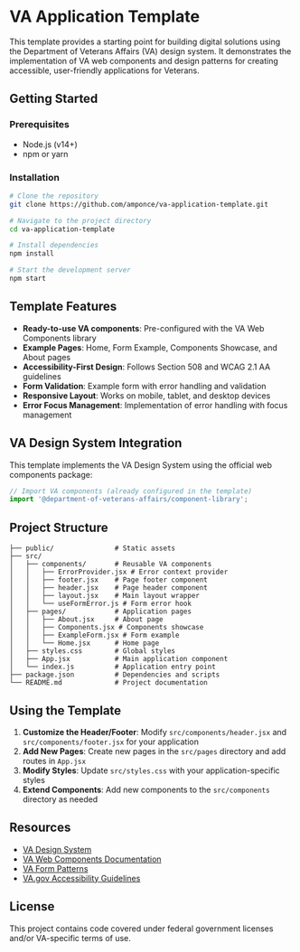 # VA Application Template

This template provides a starting point for building digital solutions using the Department of Veterans Affairs (VA) design system. It demonstrates the implementation of VA web components and design patterns for creating accessible, user-friendly applications for Veterans.

## Getting Started

### Prerequisites
- Node.js (v14+)
- npm or yarn

### Installation
```bash
# Clone the repository
git clone https://github.com/amponce/va-application-template.git

# Navigate to the project directory
cd va-application-template

# Install dependencies
npm install

# Start the development server
npm start
```

## Template Features

- **Ready-to-use VA components**: Pre-configured with the VA Web Components library
- **Example Pages**: Home, Form Example, Components Showcase, and About pages
- **Accessibility-First Design**: Follows Section 508 and WCAG 2.1 AA guidelines
- **Form Validation**: Example form with error handling and validation
- **Responsive Layout**: Works on mobile, tablet, and desktop devices
- **Error Focus Management**: Implementation of error handling with focus management

## VA Design System Integration

This template implements the VA Design System using the official web components package:

```javascript
// Import VA components (already configured in the template)
import '@department-of-veterans-affairs/component-library';
```

## Project Structure

```
├── public/               # Static assets
├── src/
│   ├── components/       # Reusable VA components
│   │   ├── ErrorProvider.jsx # Error context provider
│   │   ├── footer.jsx    # Page footer component
│   │   ├── header.jsx    # Page header component
│   │   ├── layout.jsx    # Main layout wrapper
│   │   └── useFormError.js # Form error hook
│   ├── pages/            # Application pages
│   │   ├── About.jsx     # About page
│   │   ├── Components.jsx # Components showcase
│   │   ├── ExampleForm.jsx # Form example
│   │   └── Home.jsx      # Home page
│   ├── styles.css        # Global styles
│   ├── App.jsx           # Main application component
│   └── index.js          # Application entry point
├── package.json          # Dependencies and scripts
└── README.md             # Project documentation
```

## Using the Template

1. **Customize the Header/Footer**: Modify `src/components/header.jsx` and `src/components/footer.jsx` for your application
2. **Add New Pages**: Create new pages in the `src/pages` directory and add routes in `App.jsx`
3. **Modify Styles**: Update `src/styles.css` with your application-specific styles
4. **Extend Components**: Add new components to the `src/components` directory as needed

## Resources

- [VA Design System](https://design.va.gov/)
- [VA Web Components Documentation](https://department-of-veterans-affairs.github.io/component-library/)
- [VA Form Patterns](https://design.va.gov/patterns/form)
- [VA.gov Accessibility Guidelines](https://design.va.gov/documentation/developers/accessibility)

## License

This project contains code covered under federal government licenses and/or VA-specific terms of use. 